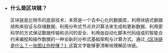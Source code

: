 * ### 什么是区块链？
    区块链是比特币的底层技术，本质是一个去中心化的数据库，利用块链式数据结构来验证与存储数据、利用分布式节点共识算法来生成和更新数据、利用密码学的方式保证数据传输和访问的安全、利用由自动化脚本代码组成的智能合约来编程和操作数据的一种全新的分布式基础架构与计算方式。通过[《区块链是什么？一张图让你秒懂？》](https://baijiahao.baidu.com/s?id=1592894131130991736&wfr=spider&for=pc)这篇文字能够更清晰地理解区块链。
